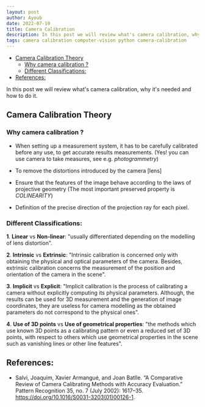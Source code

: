 ```yaml
---
layout: post
author: Ayoub
date: 2022-07-19
title: Camera Calibration
description: In this post we will review what's camera calibration, why it's needed and how to do it.
tags: camera calibration computer-vision python camera-calibration
---
```


- [Camera Calibration Theory](#camera-calibration-theory)
  - [Why camera calibration ?](#why-camera-calibration-)
  - [Different Classifications:](#different-classifications)
- [References:](#references)

In this post we will review what's camera calibration, why it's needed and how to do it.

## Camera Calibration Theory

### Why camera calibration ?

- When setting up a measurement system, it has to be carefully calibrated before any use, to get accurate results measurements. (Yes! you can use camera to take measures, see e.g. _photogrammetry_)

- To remove the distortions introduced by the camera [lens]

- Ensure that the features of the image behave according to the laws of projective geometry (The most important preserved property is _COLINEARITY_)

- Definition of the precise direction of the projection ray for each pixel.

### Different Classifications:

**1**. **Linear** vs **Non-linear**: "usually differentiated depending on the modelling of lens distortion".

**2**. **Intrinsic** vs **Extrinsic**: "Intrinsic calibration is concerned only with obtaining the physical and optical parameters of the camera. Besides, extrinsic calibration concerns the measurement of the position and orientation of the camera in the scene".

**3**. **Implicit** vs **Explicit**: "Implicit calibration is the process of calibrating a camera without explicitly computing its physical parameters. Although, the results can be used for 3D measurement and the generation of image coordinates, they are useless for camera modelling as the obtained parameters do not correspond to the physical ones".

**4**. **Use of 3D points** vs **Use of geometrical properties**: "the methods which use known 3D points as a calibrating pattern or even a reduced set of 3D points, with respect to others which use geometrical properties in the scene such as vanishing lines or other line features".

## References:

- Salvi, Joaquim, Xavier Armangué, and Joan Batlle. “A Comparative Review of Camera Calibrating Methods with Accuracy Evaluation.” Pattern Recognition 35, no. 7 (July 2002): 1617–35. https://doi.org/10.1016/S0031-3203(01)00126-1.
